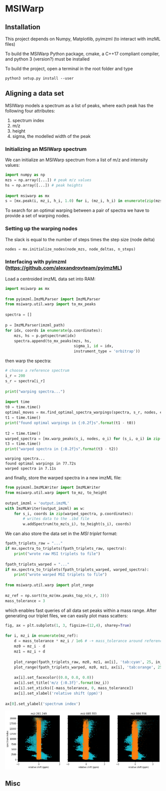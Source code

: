 # MSIWarp

## Installation
This project depends on Numpy, Matplotlib, pyimzml (to interact with imzML files)

To build the MSIWarp Python package, cmake, a C++17 compliant compiler, and python 3 (version?) must be installed

To build the project, open a terminal in the root folder and type
```
python3 setup.py install --user
```

## Aligning a data set

MSIWarp models a spectrum as a list of peaks, where each peak has the following four attributes: 
1. spectrum index
2. m/z
3. height
4. sigma, the modelled width of the peak

### Initializing an MSIWarp spectrum
We can initialize an MSIWarp spectrum from a list of m/z and intensity values:
```python
import numpy as np
mzs = np.array([...]) # peak m/z values
hs = np.array([...]) # peak heights

import msiwarp as mx
s = [mx.peak(i, mz_i, h_i, 1.0) for i, (mz_i, h_i) in enumerate(zip(mzs, hs))]
```
To search for an optimal warping between a pair of spectra we have to provide a set of warping nodes.

### Setting up the warping nodes
The slack is equal to the number of steps times the step size (node delta)
```python
nodes = mx.initialize_nodes(node_mzs, node_deltas, n_steps)
```
### Interfacing with pyimzml (https://github.com/alexandrovteam/pyimzML)

Load a centroided imzML data set into RAM:

```python
import msiwarp as mx

from pyimzml.ImzMLParser import ImzMLParser
from msiwarp.util.warp import to_mx_peaks

spectra = []

p = ImzMLParser(imzml_path)
for idx, coords in enumerate(p.coordinates):
    mzs, hs = p.getspectrum(idx)    
    spectra.append(to_mx_peaks(mzs, hs,
                               sigma_1, id = idx,
                               instrument_type = 'orbitrap'))

```

then warp the spectra:

```python
# choose a reference spectrum
i_r = 200
s_r = spectra[i_r]

print("warping spectra...")

import time
t0 = time.time()
optimal_moves = mx.find_optimal_spectra_warpings(spectra, s_r, nodes, epsilon)
t1 = time.time()
print("found optimal warpings in {:0.2f}s".format(t1 - t0))

t2 = time.time()
warped_spectra = [mx.warp_peaks(s_i, nodes, o_i) for (s_i, o_i) in zip(spectra, optimal_moves)]
t3 = time.time()
print("warped spectra in {:0.2f}s".format(t3 - t2))
```

    warping spectra...
    found optimal warpings in 77.72s
    warped spectra in 7.11s

and finally, store the warped spectra in a new imzML file:

```python
from pyimzml.ImzMLWriter import ImzMLWriter
from msiwarp.util.warp import to_mz, to_height

output_imzml = 'output.imzML'
with ImzMLWriter(output_imzml) as w:
    for s_i, coords in zip(warped_spectra, p.coordinates):
        # writes data to the .ibd file
        w.addSpectrum(to_mz(s_i), to_height(s_i), coords)
```

We can also store the data set in the *MSI triplet* format:
```python
fpath_triplets_raw = "..."
if mx.spectra_to_triplets(fpath_triplets_raw, spectra):
    print("wrote raw MSI triplets to file")

fpath_triplets_warped = "..."
if mx.spectra_to_triplets(fpath_triplets_warped, warped_spectra):
    print("wrote warped MSI triplets to file")

from msiwarp.util.warp import plot_range

mz_ref = np.sort(to_mz(mx.peaks_top_n(s_r, 3)))
mass_tolerance = 3
```
which enables fast queries of all data set peaks within a mass range. After generating our triplet files, we can easily plot mass scatters:

```python
fig, ax = plt.subplots(1, 3, figsize=(12,4), sharey=True)

for i, mz_i in enumerate(mz_ref):
    d = mass_tolerance * mz_i / 1e6 # -+ mass_tolerance around reference mass 
    mz0 = mz_i - d
    mz1 = mz_i + d    
    
    plot_range(fpath_triplets_raw, mz0, mz1, ax[i], 'tab:cyan', 25, in_ppm=True)
    plot_range(fpath_triplets_warped, mz0, mz1, ax[i], 'tab:orange', 25, in_ppm=True)
    
    ax[i].set_facecolor((0.0, 0.0, 0.0))
    ax[i].set_title('m/z {:0.3f}'.format(mz_i))
    ax[i].set_xticks([-mass_tolerance, 0, mass_tolerance])
    ax[i].set_xlabel('relative shift (ppm)')
    
ax[0].set_ylabel('spectrum index')
```

![DESI MASS SCATTER](/docs/mass_scatter_desi.png)

## Misc
